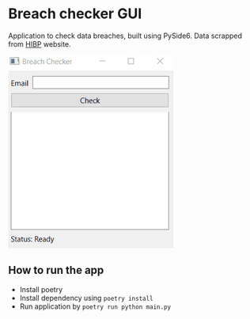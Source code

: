 # Breach checker GUI
Application to check data breaches, built using PySide6. Data scrapped from [HIBP](https://haveibeenpwned.com/) website.

![Demo breach checker app](assets/demo.gif)

## How to run the app
- Install poetry
- Install dependency using `poetry install`
- Run application by `poetry run python main.py`